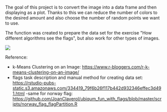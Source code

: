 The goal of this project is to convert the image into a data frame and then displaying as a plot. Thanks to this we can reduce the number of colors to the desired amount and also choose the number of random points we want to use.  

The function was created to prepare the data set for the exercise "How different algorithms see the flags", but also work for other types of images.

![](https://github.com/jachuR/image-to-plot/blob/master/Samples/starry_night.jpeg?raw=true)

Reference:
- k-Means Clustering on an Image:
  https://www.r-bloggers.com/r-k-means-clustering-on-an-image/
- flags task description and manual method for creating data set:
  https://rstudio-pubs-static.s3.amazonaws.com/334419_79f6b26f117b442d932346effec3d491.html
-same for norway flag:
  https://github.com/JoanClaverol/ubiqum_fun_with_flags/blob/master/scripts/norway_flag_flagPartition.R

